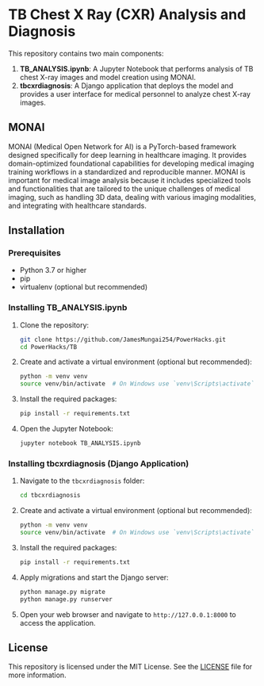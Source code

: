 # TB Chest X Ray (CXR) Analysis and Diagnosis

This repository contains two main components:

1. **TB_ANALYSIS.ipynb**: A Jupyter Notebook that performs analysis of TB chest X-ray images and model creation using MONAI.
2. **tbcxrdiagnosis**: A Django application that deploys the model and provides a user interface for medical personnel to analyze chest X-ray images.

## MONAI

MONAI (Medical Open Network for AI) is a PyTorch-based framework designed specifically for deep learning in healthcare imaging. It provides domain-optimized foundational capabilities for developing medical imaging training workflows in a standardized and reproducible manner. MONAI is important for medical image analysis because it includes specialized tools and functionalities that are tailored to the unique challenges of medical imaging, such as handling 3D data, dealing with various imaging modalities, and integrating with healthcare standards.

## Installation

### Prerequisites

- Python 3.7 or higher
- pip
- virtualenv (optional but recommended)

### Installing TB_ANALYSIS.ipynb

1. Clone the repository:
    ```bash
    git clone https://github.com/JamesMungai254/PowerHacks.git
    cd PowerHacks/TB
    ```

2. Create and activate a virtual environment (optional but recommended):
    ```bash
    python -m venv venv
    source venv/bin/activate  # On Windows use `venv\Scripts\activate`
    ```

3. Install the required packages:
    ```bash
    pip install -r requirements.txt
    ```

4. Open the Jupyter Notebook:
    ```bash
    jupyter notebook TB_ANALYSIS.ipynb
    ```

### Installing tbcxrdiagnosis (Django Application)

1. Navigate to the `tbcxrdiagnosis` folder:
    ```bash
    cd tbcxrdiagnosis
    ```

2. Create and activate a virtual environment (optional but recommended):
    ```bash
    python -m venv venv
    source venv/bin/activate  # On Windows use `venv\Scripts\activate`
    ```

3. Install the required packages:
    ```bash
    pip install -r requirements.txt
    ```

4. Apply migrations and start the Django server:
    ```bash
    python manage.py migrate
    python manage.py runserver
    ```

5. Open your web browser and navigate to `http://127.0.0.1:8000` to access the application.

## License

This repository is licensed under the MIT License. See the [LICENSE](LICENSE) file for more information.
